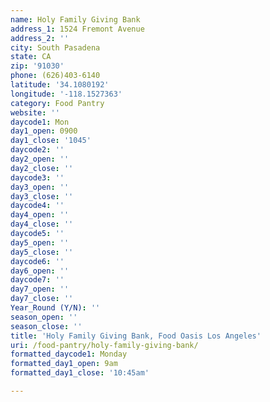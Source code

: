 ```yaml
---
name: Holy Family Giving Bank
address_1: 1524 Fremont Avenue
address_2: ''
city: South Pasadena
state: CA
zip: '91030'
phone: (626)403-6140
latitude: '34.1080192'
longitude: '-118.1527363'
category: Food Pantry
website: ''
daycode1: Mon
day1_open: 0900
day1_close: '1045'
daycode2: ''
day2_open: ''
day2_close: ''
daycode3: ''
day3_open: ''
day3_close: ''
daycode4: ''
day4_open: ''
day4_close: ''
daycode5: ''
day5_open: ''
day5_close: ''
daycode6: ''
day6_open: ''
daycode7: ''
day7_open: ''
day7_close: ''
Year_Round (Y/N): ''
season_open: ''
season_close: ''
title: 'Holy Family Giving Bank, Food Oasis Los Angeles'
uri: /food-pantry/holy-family-giving-bank/
formatted_daycode1: Monday
formatted_day1_open: 9am
formatted_day1_close: '10:45am'

---
```

